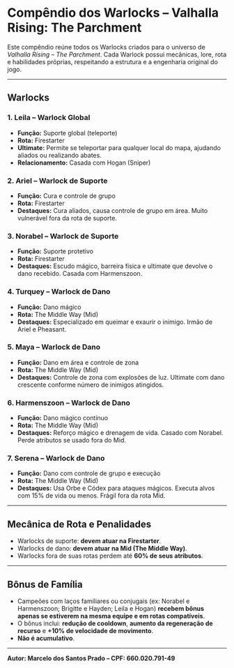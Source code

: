 
# Compêndio dos Warlocks – Valhalla Rising: The Parchment

Este compêndio reúne todos os Warlocks criados para o universo de *Valhalla Rising – The Parchment*. Cada Warlock possui mecânicas, lore, rota e habilidades próprias, respeitando a estrutura e a engenharia original do jogo.

---

## Warlocks

### 1. Leila – Warlock Global
- **Função:** Suporte global (teleporte)
- **Rota:** Firestarter
- **Ultimate:** Permite se teleportar para qualquer local do mapa, ajudando aliados ou realizando abates.
- **Relacionamento:** Casada com Hogan (Sniper)

### 2. Ariel – Warlock de Suporte
- **Função:** Cura e controle de grupo
- **Rota:** Firestarter
- **Destaques:** Cura aliados, causa controle de grupo em área. Muito vulnerável fora da rota de suporte.

### 3. Norabel – Warlock de Suporte
- **Função:** Suporte protetivo
- **Rota:** Firestarter
- **Destaques:** Escudo mágico, barreira física e ultimate que devolve o dano recebido. Casada com Harmenszoon.

### 4. Turquey – Warlock de Dano
- **Função:** Dano mágico
- **Rota:** The Middle Way (Mid)
- **Destaques:** Especializado em queimar e exaurir o inimigo. Irmão de Ariel e Pheasant.

### 5. Maya – Warlock de Dano
- **Função:** Dano em área e controle de zona
- **Rota:** The Middle Way (Mid)
- **Destaques:** Controle de zona com explosões de luz. Ultimate com dano crescente conforme número de inimigos atingidos.

### 6. Harmenszoon – Warlock de Dano
- **Função:** Dano mágico contínuo
- **Rota:** The Middle Way (Mid)
- **Destaques:** Reforço mágico e drenagem de vida. Casado com Norabel. Perde atributos se usado fora do Mid.

### 7. Serena – Warlock de Dano
- **Função:** Dano com controle de grupo e execução
- **Rota:** The Middle Way (Mid)
- **Destaques:** Usa Orbe e Códex para ataques mágicos. Executa alvos com 15% de vida ou menos. Frágil fora da rota Mid.

---

## Mecânica de Rota e Penalidades

- Warlocks de suporte: **devem atuar na Firestarter**.
- Warlocks de dano: **devem atuar na Mid (The Middle Way)**.
- Warlocks fora de suas rotas perdem até **60% de seus atributos**.

---

## Bônus de Família

- Campeões com laços familiares ou conjugais (ex: Norabel e Harmenszoon; Brigitte e Hayden; Leila e Hogan) **recebem bônus apenas se estiverem na mesma equipe e em rotas compatíveis**.
- O bônus inclui: **redução de cooldown**, **aumento da regeneração de recurso** e **+10% de velocidade de movimento**.
- **Não é acumulativo**.

---

**Autor: Marcelo dos Santos Prado – CPF: 660.020.791-49**
